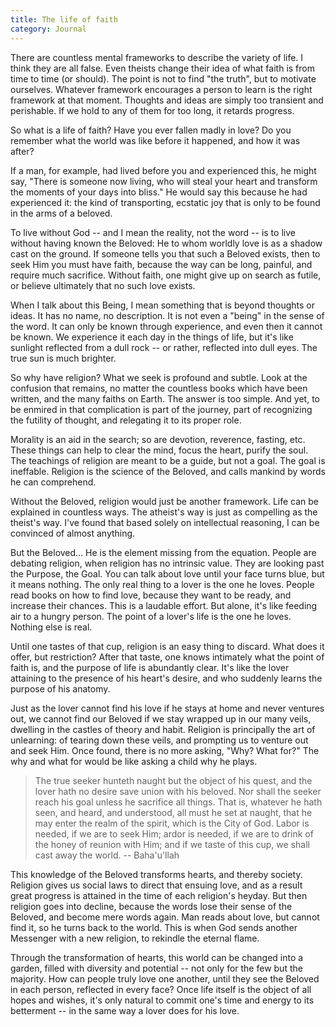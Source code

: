 ```yaml
---
title: The life of faith
category: Journal
---
```


There are countless mental frameworks to describe the variety of life.
I think they are all false.  Even theists change their idea of what
faith is from time to time (or should).  The point is not to find "the
truth", but to motivate ourselves.  Whatever framework encourages a
person to learn is the right framework at that moment.  Thoughts and
ideas are simply too transient and perishable.  If we hold to any of
them for too long, it retards progress.

So what is a life of faith?  Have you ever fallen madly in love?  Do you
remember what the world was like before it happened, and how it was
after?

If a man, for example, had lived before you and experienced this, he
might say, "There is someone now living, who will steal your heart and
transform the moments of your days into bliss."  He would say this
because he had experienced it: the kind of transporting, ecstatic joy
that is only to be found in the arms of a beloved.

To live without God -- and I mean the reality, not the word -- is to
live without having known the Beloved: He to whom worldly love is as a
shadow cast on the ground.  If someone tells you that such a Beloved
exists, then to seek Him you must have faith, because the way can be
long, painful, and require much sacrifice.  Without faith, one might
give up on search as futile, or believe ultimately that no such love
exists.

When I talk about this Being, I mean something that is beyond thoughts
or ideas.  It has no name, no description.  It is not even a "being" in
the sense of the word.  It can only be known through experience, and
even then it cannot be known.  We experience it each day in the things
of life, but it's like sunlight reflected from a dull rock -- or rather,
reflected into dull eyes.  The true sun is much brighter.

So why have religion?  What we seek is profound and subtle.  Look at the
confusion that remains, no matter the countless books which have been
written, and the many faiths on Earth.  The answer is too simple.  And
yet, to be enmired in that complication is part of the journey, part of
recognizing the futility of thought, and relegating it to its proper
role.

Morality is an aid in the search; so are devotion, reverence, fasting,
etc.  These things can help to clear the mind, focus the heart, purify
the soul.  The teachings of religion are meant to be a guide, but not a
goal.  The goal is ineffable.  Religion is the science of the Beloved,
and calls mankind by words he can comprehend.

Without the Beloved, religion would just be another framework.  Life can
be explained in countless ways.  The atheist's way is just as compelling
as the theist's way.  I've found that based solely on intellectual
reasoning, I can be convinced of almost anything.

But the Beloved... He is the element missing from the equation.  People
are debating religion, when religion has no intrinsic value.  They are
looking past the Purpose, the Goal.  You can talk about love until your
face turns blue, but it means nothing.  The only real thing to a lover
is the one he loves.  People read books on how to find love, because
they want to be ready, and increase their chances.  This is a laudable
effort.  But alone, it's like feeding air to a hungry person.  The point
of a lover's life is the one he loves.  Nothing else is real.

Until one tastes of that cup, religion is an easy thing to discard.
What does it offer, but restriction?  After that taste, one knows
intimately what the point of faith is, and the purpose of life is
abundantly clear.  It's like the lover attaining to the presence of his
heart's desire, and who suddenly learns the purpose of his anatomy.

Just as the lover cannot find his love if he stays at home and never
ventures out, we cannot find our Beloved if we stay wrapped up in our
many veils, dwelling in the castles of theory and habit.  Religion is
principally the art of unlearning: of tearing down these veils, and
prompting us to venture out and seek Him.  Once found, there is no more
asking, "Why?  What for?"  The why and what for would be like asking a
child why he plays.

> The true seeker hunteth naught but the object of his quest, and the
> lover hath no desire save union with his beloved.  Nor shall the
> seeker reach his goal unless he sacrifice all things.  That is,
> whatever he hath seen, and heard, and understood, all must he set at
> naught, that he may enter the realm of the spirit, which is the City
> of God.  Labor is needed, if we are to seek Him; ardor is needed, if
> we are to drink of the honey of reunion with Him; and if we taste of
> this cup, we shall cast away the world. -- Baha'u'llah

This knowledge of the Beloved transforms hearts, and thereby society.
Religion gives us social laws to direct that ensuing love, and as a
result great progress is attained in the time of each religion's heyday.
But then religion goes into decline, because the words lose their sense
of the Beloved, and become mere words again.  Man reads about love, but
cannot find it, so he turns back to the world.  This is when God sends
another Messenger with a new religion, to rekindle the eternal flame.

Through the transformation of hearts, this world can be changed into a
garden, filled with diversity and potential -- not only for the few but
the majority.  How can people truly love one another, until they see the
Beloved in each person, reflected in every face?  Once life itself is
the object of all hopes and wishes, it's only natural to commit one's
time and energy to its betterment -- in the same way a lover does for
his love.


